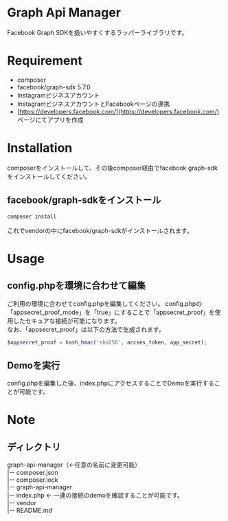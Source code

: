 # Graph Api Manager
Facebook Graph SDKを扱いやすくするラッパーライブラリです。

# Requirement
* composer
* facebook/graph-sdk 5.7.0
* Instagramビジネスアカウント
* InstagramビジネスアカウントとFacebookページの連携
* [https://developers.facebook.com/](https://developers.facebook.com/) ページにてアプリを作成

# Installation
composerをインストールして、その後composer経由でfacebook graph-sdkをインストールしてください。

## facebook/graph-sdkをインストール

```bash
composer install
```  
これでvendorの中にfacebook/graph-sdkがインストールされます。

# Usage

## config.phpを環境に合わせて編集
ご利用の環境に合わせてconfig.phpを編集してください。
config.phpの「appsecret_proof_mode」を「true」にすることで「appsecret_proof」を使用したセキュアな接続が可能になります。  
なお、「appsecret_proof」は以下の方法で生成されます。
```php
$appsecret_proof = hash_hmac('sha256', accses_token, app_secret);
```

## Demoを実行
config.phpを編集した後、index.phpにアクセスすることでDemoを実行することが可能です。

# Note
## ディレクトリ
graph-api-manager（<-任意の名前に変更可能）   
|-- composer.json  
|-- composer.lock  
|-- graph-api-manager  
|-- index.php <- 一連の接続のdemoを確認することが可能です。  
|-- vendor  
|-- README.md  